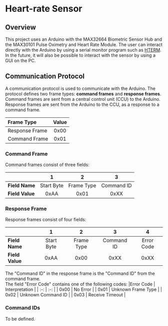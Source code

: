 # Heart-rate Sensor

## Overview
This project uses an Arduino with the MAX32664 Biometric Sensor Hub and the MAX30101 Pulse Oximetry and Heart Rate Module.
The user can interact directly with the Arduino by using a serial monitor program such as [HTERM](https://www.der-hammer.info/pages/terminal.html).
In the future, it will also be possible to interact with the sensor by using a GUI on the PC.


## Communication Protocol
A communication protocol is used to communicate with the Arduino. The protocol defines two frame types: **command frames** and **response frames**. Command frames are sent from a central control unit (CCU) to the Arduino. Response frames are sent from the Arduino to the CCU, as a response to a command frame.

| Frame Type | Value |
| :- | :-:|
| Response Frame | 0x00 |
| Command Frame | 0x01 |

### Command Frame
Command frames consist of three fields:

| | 1 | 2 | 3 |
| :- | :-: | :-: | :-: |
|**Field Name** | Start Byte | Frame Type | Command ID |
|**Field Value** | 0xAA | 0x01 | 0xXX |

### Response Frame
Response frames consist of four fields:

| | 1 | 2 | 3 | 4 |
| :- | :-: | :-: | :-: | :-: |
|**Field Name** | Start Byte | Frame Type | Command ID | Error Code |
|**Field Value** | 0xAA | 0x00 | 0xXX | 0xXX |

The "Command ID" in the response frame is the "Command ID" from the command frame. <br>
The field "Error Code" contains one of the following codes:
|Error Code | Interpretation |
| :-: | :-: |
| 0x00 | No Error |
| 0x01 | Unknown Frame Type |
| 0x02 | Unknown Command ID |
| 0x03 | Receive Timeout |

### Command IDs
To be defined.